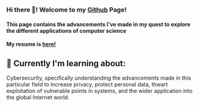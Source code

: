 ### Hi there 👋! Welcome to my [Github](https://github.com/CKWlee) Page!

#### This page contains the advancements I've made in my quest to explore the different applications of computer science

**My resume is [here!](https://docs.google.com/document/d/1dLiWedFXESgxqmpRL0b6jI7ysLiuaHdQtbnFqUU72zQ/edit?usp=sharing)**

## 💾 Currently I'm learning about:
Cybersecurity, specifically understanding the advancements made in this particular field to increase privacy, protect personal data, thwart exploitation of vulnerable points in systems, and the wider application into the global Internet world. 

<!--
**CKWlee/CKWLee** is a ✨ _special_ ✨ repository because its `README.md` (this file) appears on your GitHub profile.

Here are some ideas to get you started:

- 🔭 I’m currently working on ...
- 🌱 I’m currently learning ...
- 👯 I’m looking to collaborate on ...
- 🤔 I’m looking for help with ...
- 💬 Ask me about ...
- 📫 How to reach me: ...
- 😄 Pronouns: ...
- ⚡ Fun fact: ...
-->
